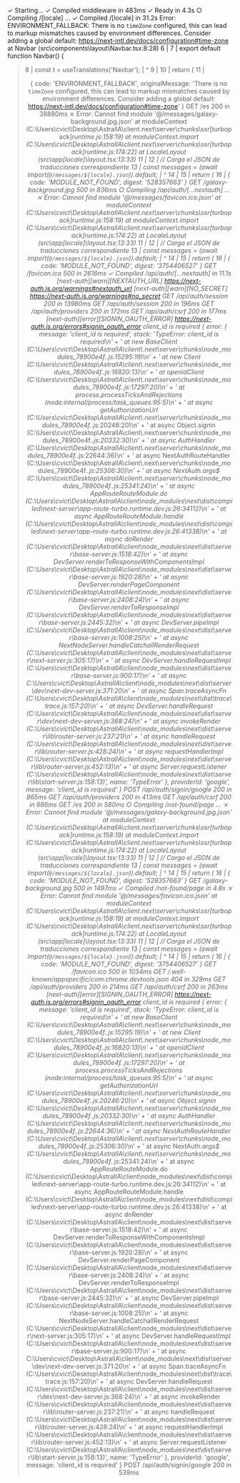  ✓ Starting...
 ✓ Compiled middleware in 483ms
 ✓ Ready in 4.3s
 ○ Compiling /[locale] ...
 ✓ Compiled /[locale] in 31.2s
Error: ENVIRONMENT_FALLBACK: There is no `timeZone` configured, this can lead to markup mismatches caused by environment differences. Consider adding a global default: https://next-intl.dev/docs/configuration#time-zone
    at Navbar (src\components\layout\Navbar.tsx:8:28)
   6 |
   7 | export default function Navbar() {
>  8 |   const t = useTranslations('Navbar');
     |                            ^
   9 |
  10 |   return (
  11 |     <header className="bg-gray-900 text-white py-4 px-6 md:px-8"> {
  code: 'ENVIRONMENT_FALLBACK',
  originalMessage: 'There is no `timeZone` configured, this can lead to markup mismatches caused by environment differences. Consider adding a global default: https://next-intl.dev/docs/configuration#time-zone'
}
 GET /es 200 in 38880ms
 ⨯ Error: Cannot find module '@/messages/galaxy-background.jpg.json'
    at moduleContext (C:\Users\cvict\Desktop\AstralIA\client\.next\server\chunks\ssr\[turbopack]_runtime.js:158:19)
    at moduleContext.import (C:\Users\cvict\Desktop\AstralIA\client\.next\server\chunks\ssr\[turbopack]_runtime.js:174:22)
    at LocaleLayout (src\app\[locale]\layout.tsx:13:33)
  11 |
  12 |   // Carga el JSON de traducciones correspondiente
> 13 |   const messages = (await import(`@/messages/${locale}.json`)).default;
     |                                 ^
  14 |
  15 |   return (
  16 |     <html lang={locale}> {
  code: 'MODULE_NOT_FOUND',
  digest: '528357663'
}
 GET /galaxy-background.jpg 500 in 836ms
 ○ Compiling /api/auth/[...nextauth] ...
 ⨯ Error: Cannot find module '@/messages/favicon.ico.json'
    at moduleContext (C:\Users\cvict\Desktop\AstralIA\client\.next\server\chunks\ssr\[turbopack]_runtime.js:158:19)
    at moduleContext.import (C:\Users\cvict\Desktop\AstralIA\client\.next\server\chunks\ssr\[turbopack]_runtime.js:174:22)
    at LocaleLayout (src\app\[locale]\layout.tsx:13:33)
  11 |
  12 |   // Carga el JSON de traducciones correspondiente
> 13 |   const messages = (await import(`@/messages/${locale}.json`)).default;
     |                                 ^
  14 |
  15 |   return (
  16 |     <html lang={locale}> {
  code: 'MODULE_NOT_FOUND',
  digest: '3754406527'
}
 GET /favicon.ico 500 in 2616ms
 ✓ Compiled /api/auth/[...nextauth] in 11.1s
[next-auth][warn][NEXTAUTH_URL] 
https://next-auth.js.org/warnings#nextauth_url
[next-auth][warn][NO_SECRET] 
https://next-auth.js.org/warnings#no_secret
 GET /api/auth/session 200 in 13980ms
 GET /api/auth/session 200 in 196ms
 GET /api/auth/providers 200 in 172ms
 GET /api/auth/csrf 200 in 177ms
[next-auth][error][SIGNIN_OAUTH_ERROR] 
https://next-auth.js.org/errors#signin_oauth_error client_id is required {
  error: {
    message: 'client_id is required',
    stack: 'TypeError: client_id is required\n' +
      '    at new BaseClient (C:\\Users\\cvict\\Desktop\\AstralIA\\client\\.next\\server\\chunks\\node_modules_78900e4f._.js:15295:19)\n' +
      '    at new Client (C:\\Users\\cvict\\Desktop\\AstralIA\\client\\.next\\server\\chunks\\node_modules_78900e4f._.js:16820:13)\n' +
      '    at openidClient (C:\\Users\\cvict\\Desktop\\AstralIA\\client\\.next\\server\\chunks\\node_modules_78900e4f._.js:17297:20)\n' +
      '    at process.processTicksAndRejections (node:internal/process/task_queues:95:5)\n' +
      '    at async getAuthorizationUrl (C:\\Users\\cvict\\Desktop\\AstralIA\\client\\.next\\server\\chunks\\node_modules_78900e4f._.js:20246:20)\n' +
      '    at async Object.signin (C:\\Users\\cvict\\Desktop\\AstralIA\\client\\.next\\server\\chunks\\node_modules_78900e4f._.js:20332:30)\n' +
      '    at async AuthHandler (C:\\Users\\cvict\\Desktop\\AstralIA\\client\\.next\\server\\chunks\\node_modules_78900e4f._.js:22644:36)\n' +
      '    at async NextAuthRouteHandler (C:\\Users\\cvict\\Desktop\\AstralIA\\client\\.next\\server\\chunks\\node_modules_78900e4f._.js:25306:30)\n' +
      '    at async NextAuth._args$ (C:\\Users\\cvict\\Desktop\\AstralIA\\client\\.next\\server\\chunks\\node_modules_78900e4f._.js:25341:24)\n' +
      '    at async AppRouteRouteModule.do (C:\\Users\\cvict\\Desktop\\AstralIA\\client\\node_modules\\next\\dist\\compiled\\next-server\\app-route-turbo.runtime.dev.js:26:34112)\n' +
      '    at async AppRouteRouteModule.handle (C:\\Users\\cvict\\Desktop\\AstralIA\\client\\node_modules\\next\\dist\\compiled\\next-server\\app-route-turbo.runtime.dev.js:26:41338)\n' +
      '    at async doRender (C:\\Users\\cvict\\Desktop\\AstralIA\\client\\node_modules\\next\\dist\\server\\base-server.js:1518:42)\n' +
      '    at async DevServer.renderToResponseWithComponentsImpl (C:\\Users\\cvict\\Desktop\\AstralIA\\client\\node_modules\\next\\dist\\server\\base-server.js:1920:28)\n' +
      '    at async DevServer.renderPageComponent (C:\\Users\\cvict\\Desktop\\AstralIA\\client\\node_modules\\next\\dist\\server\\base-server.js:2408:24)\n' +
      '    at async DevServer.renderToResponseImpl (C:\\Users\\cvict\\Desktop\\AstralIA\\client\\node_modules\\next\\dist\\server\\base-server.js:2445:32)\n' +
      '    at async DevServer.pipeImpl (C:\\Users\\cvict\\Desktop\\AstralIA\\client\\node_modules\\next\\dist\\server\\base-server.js:1008:25)\n' +
      '    at async NextNodeServer.handleCatchallRenderRequest (C:\\Users\\cvict\\Desktop\\AstralIA\\client\\node_modules\\next\\dist\\server\\next-server.js:305:17)\n' +
      '    at async DevServer.handleRequestImpl (C:\\Users\\cvict\\Desktop\\AstralIA\\client\\node_modules\\next\\dist\\server\\base-server.js:900:17)\n' +
      '    at async C:\\Users\\cvict\\Desktop\\AstralIA\\client\\node_modules\\next\\dist\\server\\dev\\next-dev-server.js:371:20\n' +
      '    at async Span.traceAsyncFn (C:\\Users\\cvict\\Desktop\\AstralIA\\client\\node_modules\\next\\dist\\trace\\trace.js:157:20)\n' +
      '    at async DevServer.handleRequest (C:\\Users\\cvict\\Desktop\\AstralIA\\client\\node_modules\\next\\dist\\server\\dev\\next-dev-server.js:368:24)\n' +
      '    at async invokeRender (C:\\Users\\cvict\\Desktop\\AstralIA\\client\\node_modules\\next\\dist\\server\\lib\\router-server.js:237:21)\n' +
      '    at async handleRequest (C:\\Users\\cvict\\Desktop\\AstralIA\\client\\node_modules\\next\\dist\\server\\lib\\router-server.js:428:24)\n' +
      '    at async requestHandlerImpl (C:\\Users\\cvict\\Desktop\\AstralIA\\client\\node_modules\\next\\dist\\server\\lib\\router-server.js:452:13)\n' +
      '    at async Server.requestListener (C:\\Users\\cvict\\Desktop\\AstralIA\\client\\node_modules\\next\\dist\\server\\lib\\start-server.js:158:13)',
    name: 'TypeError'
  },
  providerId: 'google',
  message: 'client_id is required'
}
 POST /api/auth/signin/google 200 in 865ms
 GET /api/auth/providers 200 in 413ms
 GET /api/auth/csrf 200 in 686ms
 GET /es 200 in 580ms
 ○ Compiling /_not-found/page ...
 ⨯ Error: Cannot find module '@/messages/galaxy-background.jpg.json'
    at moduleContext (C:\Users\cvict\Desktop\AstralIA\client\.next\server\chunks\ssr\[turbopack]_runtime.js:158:19)
    at moduleContext.import (C:\Users\cvict\Desktop\AstralIA\client\.next\server\chunks\ssr\[turbopack]_runtime.js:174:22)
    at LocaleLayout (src\app\[locale]\layout.tsx:13:33)
  11 |
  12 |   // Carga el JSON de traducciones correspondiente
> 13 |   const messages = (await import(`@/messages/${locale}.json`)).default;
     |                                 ^
  14 |
  15 |   return (
  16 |     <html lang={locale}> {
  code: 'MODULE_NOT_FOUND',
  digest: '528357663'
}
 GET /galaxy-background.jpg 500 in 1497ms
 ✓ Compiled /_not-found/page in 4.8s
 ⨯ Error: Cannot find module '@/messages/favicon.ico.json'
    at moduleContext (C:\Users\cvict\Desktop\AstralIA\client\.next\server\chunks\ssr\[turbopack]_runtime.js:158:19)
    at moduleContext.import (C:\Users\cvict\Desktop\AstralIA\client\.next\server\chunks\ssr\[turbopack]_runtime.js:174:22)
    at LocaleLayout (src\app\[locale]\layout.tsx:13:33)
  11 |
  12 |   // Carga el JSON de traducciones correspondiente
> 13 |   const messages = (await import(`@/messages/${locale}.json`)).default;
     |                                 ^
  14 |
  15 |   return (
  16 |     <html lang={locale}> {
  code: 'MODULE_NOT_FOUND',
  digest: '3754406527'
}
 GET /favicon.ico 500 in 1034ms
 GET /.well-known/appspecific/com.chrome.devtools.json 404 in 329ms
 GET /api/auth/providers 200 in 214ms
 GET /api/auth/csrf 200 in 263ms
[next-auth][error][SIGNIN_OAUTH_ERROR] 
https://next-auth.js.org/errors#signin_oauth_error client_id is required {
  error: {
    message: 'client_id is required',
    stack: 'TypeError: client_id is required\n' +
      '    at new BaseClient (C:\\Users\\cvict\\Desktop\\AstralIA\\client\\.next\\server\\chunks\\node_modules_78900e4f._.js:15295:19)\n' +
      '    at new Client (C:\\Users\\cvict\\Desktop\\AstralIA\\client\\.next\\server\\chunks\\node_modules_78900e4f._.js:16820:13)\n' +
      '    at openidClient (C:\\Users\\cvict\\Desktop\\AstralIA\\client\\.next\\server\\chunks\\node_modules_78900e4f._.js:17297:20)\n' +
      '    at process.processTicksAndRejections (node:internal/process/task_queues:95:5)\n' +
      '    at async getAuthorizationUrl (C:\\Users\\cvict\\Desktop\\AstralIA\\client\\.next\\server\\chunks\\node_modules_78900e4f._.js:20246:20)\n' +
      '    at async Object.signin (C:\\Users\\cvict\\Desktop\\AstralIA\\client\\.next\\server\\chunks\\node_modules_78900e4f._.js:20332:30)\n' +
      '    at async AuthHandler (C:\\Users\\cvict\\Desktop\\AstralIA\\client\\.next\\server\\chunks\\node_modules_78900e4f._.js:22644:36)\n' +
      '    at async NextAuthRouteHandler (C:\\Users\\cvict\\Desktop\\AstralIA\\client\\.next\\server\\chunks\\node_modules_78900e4f._.js:25306:30)\n' +
      '    at async NextAuth._args$ (C:\\Users\\cvict\\Desktop\\AstralIA\\client\\.next\\server\\chunks\\node_modules_78900e4f._.js:25341:24)\n' +
      '    at async AppRouteRouteModule.do (C:\\Users\\cvict\\Desktop\\AstralIA\\client\\node_modules\\next\\dist\\compiled\\next-server\\app-route-turbo.runtime.dev.js:26:34112)\n' +
      '    at async AppRouteRouteModule.handle (C:\\Users\\cvict\\Desktop\\AstralIA\\client\\node_modules\\next\\dist\\compiled\\next-server\\app-route-turbo.runtime.dev.js:26:41338)\n' +
      '    at async doRender (C:\\Users\\cvict\\Desktop\\AstralIA\\client\\node_modules\\next\\dist\\server\\base-server.js:1518:42)\n' +
      '    at async DevServer.renderToResponseWithComponentsImpl (C:\\Users\\cvict\\Desktop\\AstralIA\\client\\node_modules\\next\\dist\\server\\base-server.js:1920:28)\n' +
      '    at async DevServer.renderPageComponent (C:\\Users\\cvict\\Desktop\\AstralIA\\client\\node_modules\\next\\dist\\server\\base-server.js:2408:24)\n' +
      '    at async DevServer.renderToResponseImpl (C:\\Users\\cvict\\Desktop\\AstralIA\\client\\node_modules\\next\\dist\\server\\base-server.js:2445:32)\n' +
      '    at async DevServer.pipeImpl (C:\\Users\\cvict\\Desktop\\AstralIA\\client\\node_modules\\next\\dist\\server\\base-server.js:1008:25)\n' +
      '    at async NextNodeServer.handleCatchallRenderRequest (C:\\Users\\cvict\\Desktop\\AstralIA\\client\\node_modules\\next\\dist\\server\\next-server.js:305:17)\n' +
      '    at async DevServer.handleRequestImpl (C:\\Users\\cvict\\Desktop\\AstralIA\\client\\node_modules\\next\\dist\\server\\base-server.js:900:17)\n' +
      '    at async C:\\Users\\cvict\\Desktop\\AstralIA\\client\\node_modules\\next\\dist\\server\\dev\\next-dev-server.js:371:20\n' +
      '    at async Span.traceAsyncFn (C:\\Users\\cvict\\Desktop\\AstralIA\\client\\node_modules\\next\\dist\\trace\\trace.js:157:20)\n' +
      '    at async DevServer.handleRequest (C:\\Users\\cvict\\Desktop\\AstralIA\\client\\node_modules\\next\\dist\\server\\dev\\next-dev-server.js:368:24)\n' +
      '    at async invokeRender (C:\\Users\\cvict\\Desktop\\AstralIA\\client\\node_modules\\next\\dist\\server\\lib\\router-server.js:237:21)\n' +
      '    at async handleRequest (C:\\Users\\cvict\\Desktop\\AstralIA\\client\\node_modules\\next\\dist\\server\\lib\\router-server.js:428:24)\n' +
      '    at async requestHandlerImpl (C:\\Users\\cvict\\Desktop\\AstralIA\\client\\node_modules\\next\\dist\\server\\lib\\router-server.js:452:13)\n' +
      '    at async Server.requestListener (C:\\Users\\cvict\\Desktop\\AstralIA\\client\\node_modules\\next\\dist\\server\\lib\\start-server.js:158:13)',
    name: 'TypeError'
  },
  providerId: 'google',
  message: 'client_id is required'
}
 POST /api/auth/signin/google 200 in 539ms
